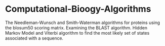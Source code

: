 # Computational-Bioogy-Algorithms
The Needleman-Wunsch and Smith-Waterman algorithms for proteins using the blosum50 scoring matrix. Examining the BLAST algorithm. Hidden Markov Model and Viterbi algorithm to find the most likely set of states associated with a sequence.
